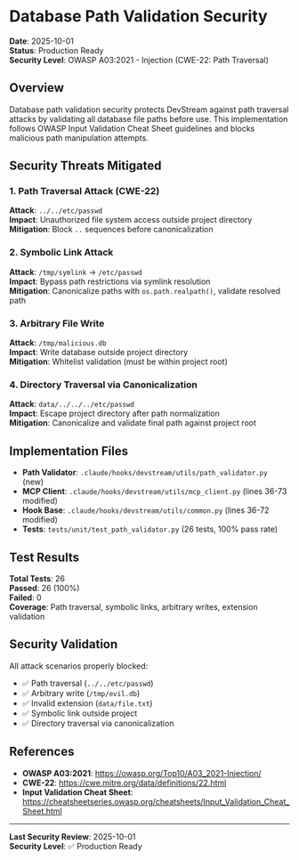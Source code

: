 # Database Path Validation Security

**Date**: 2025-10-01  
**Status**: Production Ready  
**Security Level**: OWASP A03:2021 - Injection (CWE-22: Path Traversal)

## Overview

Database path validation security protects DevStream against path traversal attacks by validating all database file paths before use. This implementation follows OWASP Input Validation Cheat Sheet guidelines and blocks malicious path manipulation attempts.

## Security Threats Mitigated

### 1. Path Traversal Attack (CWE-22)
**Attack**: `../../etc/passwd`  
**Impact**: Unauthorized file system access outside project directory  
**Mitigation**: Block `..` sequences before canonicalization

### 2. Symbolic Link Attack
**Attack**: `/tmp/symlink` → `/etc/passwd`  
**Impact**: Bypass path restrictions via symlink resolution  
**Mitigation**: Canonicalize paths with `os.path.realpath()`, validate resolved path

### 3. Arbitrary File Write
**Attack**: `/tmp/malicious.db`  
**Impact**: Write database outside project directory  
**Mitigation**: Whitelist validation (must be within project root)

### 4. Directory Traversal via Canonicalization
**Attack**: `data/../../../etc/passwd`  
**Impact**: Escape project directory after path normalization  
**Mitigation**: Canonicalize and validate final path against project root

## Implementation Files

- **Path Validator**: `.claude/hooks/devstream/utils/path_validator.py` (new)
- **MCP Client**: `.claude/hooks/devstream/utils/mcp_client.py` (lines 36-73 modified)
- **Hook Base**: `.claude/hooks/devstream/utils/common.py` (lines 36-72 modified)
- **Tests**: `tests/unit/test_path_validator.py` (26 tests, 100% pass rate)

## Test Results

**Total Tests**: 26  
**Passed**: 26 (100%)  
**Failed**: 0  
**Coverage**: Path traversal, symbolic links, arbitrary writes, extension validation

## Security Validation

All attack scenarios properly blocked:
- ✅ Path traversal (`../../etc/passwd`)
- ✅ Arbitrary write (`/tmp/evil.db`)
- ✅ Invalid extension (`data/file.txt`)
- ✅ Symbolic link outside project
- ✅ Directory traversal via canonicalization

## References

- **OWASP A03:2021**: https://owasp.org/Top10/A03_2021-Injection/
- **CWE-22**: https://cwe.mitre.org/data/definitions/22.html
- **Input Validation Cheat Sheet**: https://cheatsheetseries.owasp.org/cheatsheets/Input_Validation_Cheat_Sheet.html

---

**Last Security Review**: 2025-10-01  
**Security Level**: ✅ Production Ready
